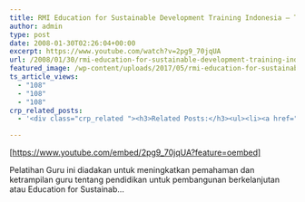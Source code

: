 ```yaml
---
title: RMI Education for Sustainable Development Training Indonesia – Teacher Interview (7)
author: admin
type: post
date: 2008-01-30T02:26:04+00:00
excerpt: https://www.youtube.com/watch?v=2pg9_70jqUA
url: /2008/01/30/rmi-education-for-sustainable-development-training-indonesia-teacher-interview-7/
featured_image: /wp-content/uploads/2017/05/rmi-education-for-sustainable-de.jpg
ts_article_views:
  - "108"
  - "108"
  - "108"
crp_related_posts:
  - '<div class="crp_related "><h3>Related Posts:</h3><ul><li><a href="https://scdhub.org/about-scdhub/"    ><img src="https://scdhub.org/wp-content/uploads/2017/04/Screen-Shot-2017-06-07-at-4.31.27-PM-150x150.png" alt="About Us" title="About Us" width="150" height="150" class="crp_thumb crp_correctfirst" /><span class="crp_title">About Us</span></a></li><li><a href="https://scdhub.org/founding-board/"    ><img src="https://scdhub.org/wp-content/uploads/2017/04/Screen-Shot-2017-08-14-at-11.39.28-AM-150x150.png" alt="Founding Board" title="Founding Board" width="150" height="150" class="crp_thumb crp_correctfirst" /><span class="crp_title">Founding Board</span></a></li><li><a href="https://scdhub.org/2017/10/14/how-things-work-how-do-water-springs-work/"    ><img src="https://scdhub.org/wp-content/uploads/2017/10/how-things-work-how-do-water-springs-work-150x150.jpg" alt="Water Springs" title="Water Springs" width="150" height="150" class="crp_thumb crp_featured" /><span class="crp_title">Water Springs</span></a></li><li><a href="https://scdhub.org/2017/09/13/sbirt-drug-and-alcohol-screening-and-support/"    ><img src="https://scdhub.org/wp-content/uploads/2017/09/sbirt-drug-and-alcohol-screening-150x150.jpg" alt="SBIRT drug and alcohol screening and support" title="SBIRT drug and alcohol screening and support" width="150" height="150" class="crp_thumb crp_featured" /><span class="crp_title">SBIRT drug and alcohol screening and support</span></a></li><li><a href="https://scdhub.org/you-could-be-a-scdhub-sme/"    ><img src="https://scdhub.org/wp-content/uploads/2014/02/Screenshot-2016-04-21-20.14.13-1-150x150.png" alt="Get Involved" title="Get Involved" width="150" height="150" class="crp_thumb crp_featured" /><span class="crp_title">Get Involved</span></a></li><li><a href="https://scdhub.org/17-sdgs/"    ><img src="https://scdhub.org/wp-content/plugins/contextual-related-posts/default.png" alt="17 SDGs" title="17 SDGs" width="150" height="150" class="crp_thumb crp_default" /><span class="crp_title">17 SDGs</span></a></li></ul><div class="crp_clear"></div></div>'

---
```

[https://www.youtube.com/embed/2pg9_70jqUA?feature=oembed] 

Pelatihan Guru ini diadakan untuk meningkatkan pemahaman dan ketrampilan guru tentang pendidikan untuk pembangunan berkelanjutan atau Education for Sustainab&#8230;